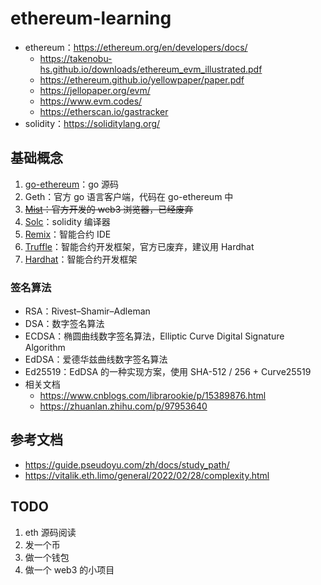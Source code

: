 # ethereum-learning

- ethereum：https://ethereum.org/en/developers/docs/
  - https://takenobu-hs.github.io/downloads/ethereum_evm_illustrated.pdf
  - https://ethereum.github.io/yellowpaper/paper.pdf
  - https://jellopaper.org/evm/
  - https://www.evm.codes/
  - https://etherscan.io/gastracker
- solidity：https://soliditylang.org/

## 基础概念

1. [go-ethereum](https://github.com/ethereum/go-ethereum)：go 源码
2. Geth：官方 go 语言客户端，代码在 go-ethereum 中
3. ~~[Mist](https://github.com/ethereum/mist)：官方开发的 web3 浏览器，已经废弃~~
4. [Solc](https://github.com/ethereum/solidity)：solidity 编译器
5. [Remix](https://remix.ethereum.org/)：智能合约 IDE
6. [Truffle](https://github.com/trufflesuite/truffle)：智能合约开发框架，官方已废弃，建议用 Hardhat
7. [Hardhat](https://github.com/NomicFoundation/hardhat)：智能合约开发框架

### 签名算法

- RSA：Rivest–Shamir–Adleman
- DSA：数字签名算法
- ECDSA：椭圆曲线数字签名算法，Elliptic Curve Digital Signature Algorithm
- EdDSA：爱德华兹曲线数字签名算法
- Ed25519：EdDSA 的一种实现方案，使用 SHA-512 / 256 + Curve25519
- 相关文档
  - https://www.cnblogs.com/librarookie/p/15389876.html
  - https://zhuanlan.zhihu.com/p/97953640

## 参考文档

- https://guide.pseudoyu.com/zh/docs/study_path/
- https://vitalik.eth.limo/general/2022/02/28/complexity.html

## TODO

1. eth 源码阅读
2. 发一个币
3. 做一个钱包
4. 做一个 web3 的小项目
